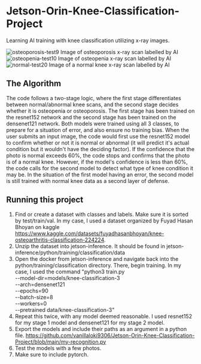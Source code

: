 # Jetson-Orin-Knee-Classification-Project
Learning AI training with knee classification utilizing x-ray images.

![osteoporosis-test9](https://github.com/user-attachments/assets/c24888f9-10aa-41fe-9af0-b793e2ea6cf3)
Image of osteoporosis x-ray scan  labelled by AI
![osteopenia-test10](https://github.com/user-attachments/assets/4f5eb501-3b46-4982-801f-09f3ae51d5d7)
Image of osteopenia x-ray scan labelled by AI
![normal-test20](https://github.com/user-attachments/assets/b4792bbb-dfd4-4527-af77-033d84460cb7)
Image of a normal knee x-ray scan labelled by AI


## The Algorithm

The code follows a two-stage logic, where the first stage differentiates between normal/abnormal knee scans, and the second stage decides whether it is osteopenia or osteoporosis. The first stage has been trained on the resnet152 network and the second stage has been trained on the densenet121 network. Both models were trained using all 3 classes, to prepare for a situation of error, and also ensure no training bias. When the user submits an input image, the code would first use the resnet152 model to confirm whether or not it is normal or abnormal (it will predict it's actual condition but it wouldn't have the deciding factor). If the confidence that the photo is normal exceeds 60%, the code stops and confirms that the photo is of a normal knee. However, if the model's confidence is less than 60%, the code calls for the second model to detect what type of knee condition it may be. In the situation of the first model having an error, the second model is still trained with normal knee data as a second layer of defense. 
## Running this project

1. Find or create a dataset with classes and labels. Make sure it is sorted by test/train/val. In my case, I used a dataset organized by Fuyad Hasan Bhoyan on kaggle https://www.kaggle.com/datasets/fuyadhasanbhoyan/knee-osteoarthritis-classification-224224.
2. Unzip the dataset into jetson-inference. It should be found in jetson-inference/python/training/classification/data
3. Open the docker from jetson-inference and navigate back into the python/training/classification directory. There, begin training. In my case, I used the command 
"python3 train.py \
  --model-dir=models/knee-classification-3 \
  --arch=densenet121 \
  --epochs=90 \
  --batch-size=8 \
  --workers=0 \
  --pretrained data/knee-classification-3"
4. Repeat this twice, with any model deemed reasonable. I used resnet152 for my stage 1 model and densenet121 for my stage 2 model.
5. Export the models and include their paths as an argument in a python file.
  https://github.com/vanillaloki9306/Jetson-Orin-Knee-Classification-Project/blob/main/my-recognition.py
7. Test the models with a few photos.
8. Make sure to include pytorch.

